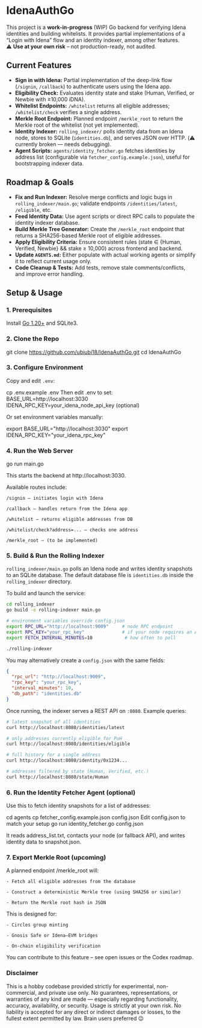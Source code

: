 # IdenaAuthGo

This project is a **work-in-progress** (WIP) Go backend for verifying Idena identities and building whitelists. It provides partial implementations of a “Login with Idena” flow and an identity indexer, among other features.  
⚠️ **Use at your own risk** – not production-ready, not audited.

## Current Features

- **Sign in with Idena:** Partial implementation of the deep-link flow (`/signin`, `/callback`) to authenticate users using the Idena app.
- **Eligibility Check:** Evaluates identity state and stake (Human, Verified, or Newbie with ≥10,000 iDNA).
- **Whitelist Endpoints:** `/whitelist` returns all eligible addresses; `/whitelist/check` verifies a single address.
- **Merkle Root Endpoint:** Planned endpoint `/merkle_root` to return the Merkle root of the whitelist (not yet implemented).
- **Identity Indexer:** `rolling_indexer/` polls identity data from an Idena node, stores to SQLite (`identities.db`), and serves JSON over HTTP. (⚠️ currently broken — needs debugging).
- **Agent Scripts:** `agents/identity_fetcher.go` fetches identities by address list (configurable via `fetcher_config.example.json`), useful for bootstrapping indexer data.

## Roadmap & Goals

- **Fix and Run Indexer:** Resolve merge conflicts and logic bugs in `rolling_indexer/main.go`; validate endpoints `/identities/latest`, `/eligible`, etc.
- **Feed Identity Data:** Use agent scripts or direct RPC calls to populate the identity indexer database.
- **Build Merkle Tree Generator:** Create the `/merkle_root` endpoint that returns a SHA256-based Merkle root of eligible addresses.
- **Apply Eligibility Criteria:** Ensure consistent rules (state ∈ {Human, Verified, Newbie} && stake ≥ 10,000) across frontend and backend.
- **Update `AGENTS.md`:** Either populate with actual working agents or simplify it to reflect current usage only.
- **Code Cleanup & Tests:** Add tests, remove stale comments/conflicts, and improve error handling.

## Setup & Usage

### 1. Prerequisites

Install [Go 1.20+](https://go.dev/dl/) and SQLite3.

### 2. Clone the Repo

git clone https://github.com/ubiubi18/IdenaAuthGo.git
cd IdenaAuthGo

### 3. Configure Environment

 Copy and edit `.env`:

cp .env.example .env
 Then edit .env to set:
 BASE_URL=http://localhost:3030
 IDENA_RPC_KEY=your_idena_node_api_key (optional)

 Or set environment variables manually:

export BASE_URL="http://localhost:3030"
export IDENA_RPC_KEY="your_idena_rpc_key"

### 4. Run the Web Server


go run main.go

 This starts the backend at http://localhost:3030.

Available routes include:

    /signin – initiates login with Idena

    /callback – handles return from the Idena app

    /whitelist – returns eligible addresses from DB

    /whitelist/check?address=... – checks one address

    /merkle_root – (to be implemented)

### 5. Build & Run the Rolling Indexer

`rolling_indexer/main.go` polls an Idena node and writes identity snapshots to an SQLite database.
The default database file is `identities.db` inside the `rolling_indexer` directory.

To build and launch the service:

```bash
cd rolling_indexer
go build -o rolling-indexer main.go

# environment variables override config.json
export RPC_URL="http://localhost:9009"     # node RPC endpoint
export RPC_KEY="your_rpc_key"              # if your node requires an API key
export FETCH_INTERVAL_MINUTES=10            # how often to poll

./rolling-indexer
```

You may alternatively create a `config.json` with the same fields:

```json
{
  "rpc_url": "http://localhost:9009",
  "rpc_key": "your_rpc_key",
  "interval_minutes": 10,
  "db_path": "identities.db"
}
```

Once running, the indexer serves a REST API on `:8080`. Example queries:

```bash
# latest snapshot of all identities
curl http://localhost:8080/identities/latest

# only addresses currently eligible for PoH
curl http://localhost:8080/identities/eligible

# full history for a single address
curl http://localhost:8080/identity/0x1234...

# addresses filtered by state (Human, Verified, etc.)
curl http://localhost:8080/state/Human
```

### 6. Run the Identity Fetcher Agent (optional)

 Use this to fetch identity snapshots for a list of addresses:

cd agents
cp fetcher_config.example.json config.json
Edit config.json to match your setup
go run identity_fetcher.go config.json

 It reads address_list.txt, contacts your node (or fallback API), and writes identity data to snapshot.json.

### 7. Export Merkle Root (upcoming)

 A planned endpoint /merkle_root will:

    - Fetch all eligible addresses from the database

    - Construct a deterministic Merkle tree (using SHA256 or similar)

    - Return the Merkle root hash in JSON

 This is designed for:

    - Circles group minting

    - Gnosis Safe or Idena–EVM bridges

    - On-chain eligibility verification

 You can contribute to this feature – see open issues or the Codex roadmap.

### Disclaimer

 This is a hobby codebase provided strictly for experimental, non-commercial, and private use only.
 No guarantees, representations, or warranties of any kind are made — especially regarding functionality, accuracy, availability, or security.
 Usage is strictly at your own risk. No liability is accepted for any direct or indirect damages or losses, to the fullest extent permitted by law.
Brain users preferred 😉

